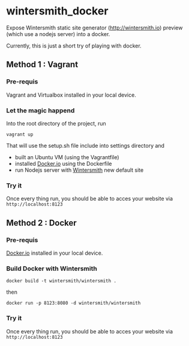 wintersmith_docker
==================

Expose Wintersmith static site generator (http://wintersmith.io) preview (which use a nodejs server) into a docker.

Currently, this is just a short try of playing with docker.

## Method 1 : Vagrant

### Pre-requis
Vagrant and Virtualbox installed in your local device.

### Let the magic happend

Into the root directory of the project, run 
```
vagrant up
```

That will use the setup.sh file include into settings directory and
* built an Ubuntu VM (using the Vagrantfile)
* installed [Docker.io](http://docker.com) using the Dockerfile
* run Nodejs server with [Wintersmith](http://wintersmith.io) new default site

### Try it
Once every thing run, you should be able to acces your website via ```http://localhost:8123```

## Method 2 : Docker

### Pre-requis
[Docker.io](http://docker.com) installed in your local device.

### Build Docker with Wintersmith
```
docker build -t wintersmith/wintersmith .
```

then

```
docker run -p 8123:8080 -d wintersmith/wintersmith
```

### Try it
Once every thing run, you should be able to acces your website via ```http://localhost:8123```
